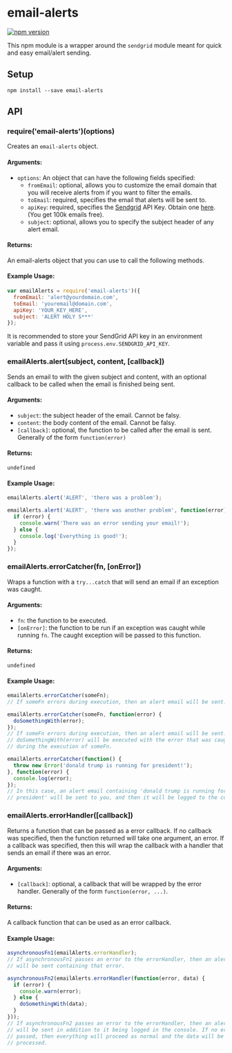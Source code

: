 # email-alerts
[![npm version](https://badge.fury.io/js/email-alerts.svg)](https://badge.fury.io/js/email-alerts)

This npm module is a wrapper around the `sendgrid` module meant for quick and
easy email/alert sending.

## Setup
```
npm install --save email-alerts
```

## API

### require('email-alerts')(options)
Creates an `email-alerts` object.

#### Arguments:
  - `options`: An object that can have the following fields specified:
    - `fromEmail`: optional, allows you to customize the email domain that you
    will receive alerts from if you want to filter the emails.
    - `toEmail`: required, specifies the email that alerts will be sent to.
    - `apiKey`: required, specifies the [Sendgrid](http://sendgrid.com/) API
    Key. Obtain one [here](http://sendgrid.com/). (You get 100k emails free).
    - `subject`: optional, allows you to specify the subject header of any
    alert email.

#### Returns:
An email-alerts object that you can use to call the following methods.

#### Example Usage:
```javascript
var emailAlerts = require('email-alerts')({
  fromEmail: 'alert@yourdomain.com',
  toEmail: 'youremail@domain.com',
  apiKey: 'YOUR_KEY_HERE',
  subject: 'ALERT HOLY S***'
});
```
It is recommended to store your SendGrid API key in an environment variable
and pass it using `process.env.SENDGRID_API_KEY`.


### emailAlerts.alert(subject, content, [callback])
Sends an email to with the given subject and content, with an optional callback
to be called when the email is finished being sent.

#### Arguments:
  - `subject`: the subject header of the email. Cannot be falsy.
  - `content`: the body content of the email. Cannot be falsy.
  - `[callback]`: optional, the function to be called after the email is sent.
  Generally of the form `function(error)`

#### Returns:
`undefined`

#### Example Usage:
```javascript
emailAlerts.alert('ALERT', 'there was a problem');

emailAlerts.alert('ALERT', 'there was another problem', function(error) {
  if (error) {
    console.warn('There was an error sending your email!');
  } else {
    console.log('Everything is good!');
  }
});
```


### emailAlerts.errorCatcher(fn, [onError])
Wraps a function with a `try...catch` that will send an email if an exception
was caught.

#### Arguments:
  - `fn`: the function to be executed.
  - `[onError]`: the function to be run if an exception was caught while
  running `fn`. The caught exception will be passed to this function.

#### Returns:
`undefined`

#### Example Usage:
```javascript
emailAlerts.errorCatcher(someFn);
// If someFn errors during execution, then an alert email will be sent.

emailAlerts.errorCatcher(someFn, function(error) {
  doSomethingWith(error);
});
// If someFn errors during execution, then an alert email will be sent.
// doSomethingWith(error) will be executed with the error that was caught
// during the execution of someFn.

emailAlerts.errorCatcher(function() {
  throw new Error('donald trump is running for president!');
}, function(error) {
  console.log(error);
});
// In this case, an alert email containing 'donald trump is running for
// president' will be sent to you, and then it will be logged to the console.
```


### emailAlerts.errorHandler([callback])
Returns a function that can be passed as a error callback. If no callback was
specified, then the function returned will take one argument, an error. If a
callback was specified, then this will wrap the callback with a handler that
sends an email if there was an error.

#### Arguments:
  - `[callback]`: optional, a callback that will be wrapped by the error
  handler. Generally of the form `function(error, ...)`.

#### Returns:
A callback function that can be used as an error callback.

#### Example Usage:
```javascript
asynchronousFn1(emailAlerts.errorHandler);
// If asynchronousFn1 passes an error to the errorHandler, then an alert email
// will be sent containing that error.

asynchronousFn2(emailAlerts.errorHandler(function(error, data) {
  if (error) {
    console.warn(error);
  } else {
    doSomethingWith(data);
  }
}));
// If asynchronousFn2 passes an error to the errorHandler, then an alert email
// will be sent in addition to it being logged in the console. If no error was
// passed, then everything will proceed as normal and the data will be
// processed.
```
